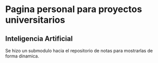 # Pagina personal para proyectos universitarios
## Inteligencia Artificial
Se hizo un submodulo hacia el repositorio de notas para mostrarlas de forma dinamica.
